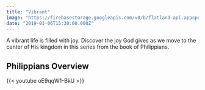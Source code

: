 ```yaml
---
title: "Vibrant"
image: "https://firebasestorage.googleapis.com/v0/b/flatland-api.appspot.com/o/series%2Fvibrant-web-jumbo.png?alt=media&token=16bdb8b0-480f-4200-852d-c67d6caa1c9d"
date: "2019-01-06T15:30:00.000Z"
---
```

A vibrant life is filled with joy. Discover the joy God gives as we move to the center of His kingdom in this series from the book of Philippians.

## Philippians Overview

{{< youtube oE9qqW1-BkU >}}
